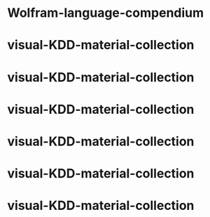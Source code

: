 # Wolfram-language-compendium
# visual-KDD-material-collection
# visual-KDD-material-collection
# visual-KDD-material-collection
# visual-KDD-material-collection
# visual-KDD-material-collection
# visual-KDD-material-collection

